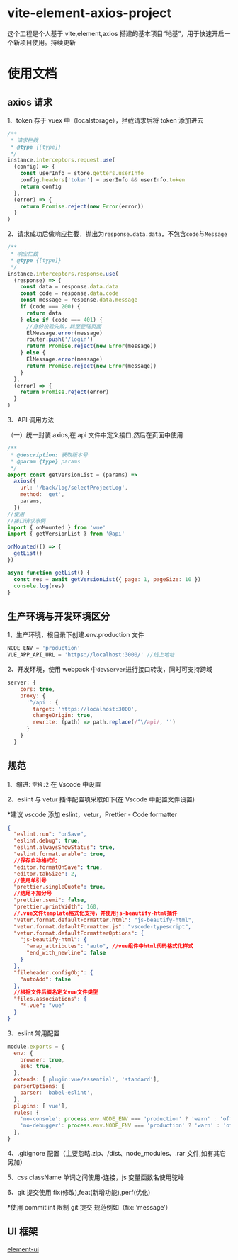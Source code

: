 # vite-element-axios-project

这个工程是个人基于 vite,element,axios 搭建的基本项目“地基”，用于快速开启一个新项目使用。持续更新

# 使用文档

## axios 请求

1、token 存于 vuex 中（localstorage），拦截请求后将 token 添加进去

```js
/**
 * 请求拦截
 * @type {[type]}
 */
instance.interceptors.request.use(
  (config) => {
    const userInfo = store.getters.userInfo
    config.headers['token'] = userInfo && userInfo.token
    return config
  },
  (error) => {
    return Promise.reject(new Error(error))
  }
)
```

2、请求成功后做响应拦截，抛出为`response.data.data`，不包含`code`与`Message`

```js
/**
 * 响应拦截
 * @type {[type]}
 */
instance.interceptors.response.use(
  (response) => {
    const data = response.data.data
    const code = response.data.code
    const message = response.data.message
    if (code === 200) {
      return data
    } else if (code === 401) {
      //身份校验失败，跳至登陆页面
      ElMessage.error(message)
      router.push('/login')
      return Promise.reject(new Error(message))
    } else {
      ElMessage.error(message)
      return Promise.reject(new Error(message))
    }
  },
  (error) => {
    return Promise.reject(error)
  }
)
```

3、API 调用方法

（一）统一封装 axios,在 api 文件中定义接口,然后在页面中使用

```js
/**
 * @description: 获取版本号
 * @param {type} params
 */
export const getVersionList = (params) =>
  axios({
    url: '/back/log/selectProjectLog',
    method: 'get',
    params,
  })
//使用
//接口请求事例
import { onMounted } from 'vue'
import { getVersionList } from '@api'

onMounted(() => {
  getList()
})

async function getList() {
  const res = await getVersionList({ page: 1, pageSize: 10 })
  console.log(res)
}
```

## 生产环境与开发环境区分

1、生产环境，根目录下创建.env.production 文件

```js
NODE_ENV = 'production'
VUE_APP_API_URL = 'https://localhost:3000/' //线上地址
```

2、开发环境，使用 webpack 中`devServer`进行接口转发，同时可支持跨域

```js
server: {
    cors: true,
    proxy: {
      '^/api': {
        target: 'https://localhost:3000',
        changeOrigin: true,
        rewrite: (path) => path.replace(/^\/api/, '')
      }
    }
  }
```

## 规范

1、缩进: `空格:2` 在 Vscode 中设置

2、eslint 与 vetur 插件配置项采取如下(在 Vscode 中配置文件设置)

\*建议 vscode 添加 eslint，vetur，Prettier - Code formatter

```json
{
  "eslint.run": "onSave",
  "eslint.debug": true,
  "eslint.alwaysShowStatus": true,
  "eslint.format.enable": true,
  //保存自动格式化
  "editor.formatOnSave": true,
  "editor.tabSize": 2,
  //使用单引号
  "prettier.singleQuote": true,
  //结尾不加分号
  "prettier.semi": false,
  "prettier.printWidth": 160,
  //.vue文件template格式化支持，并使用js-beautify-html插件
  "vetur.format.defaultFormatter.html": "js-beautify-html",
  "vetur.format.defaultFormatter.js": "vscode-typescript",
  "vetur.format.defaultFormatterOptions": {
    "js-beautify-html": {
      "wrap_attributes": "auto", //vue组件中html代码格式化样式
      "end_with_newline": false
    }
  },
  "fileheader.configObj": {
    "autoAdd": false
  },
  //根据文件后缀名定义vue文件类型
  "files.associations": {
    "*.vue": "vue"
  }
}
```

3、eslint 常用配置

```js
module.exports = {
  env: {
    browser: true,
    es6: true,
  },
  extends: ['plugin:vue/essential', 'standard'],
  parserOptions: {
    parser: 'babel-eslint',
  },
  plugins: ['vue'],
  rules: {
    'no-console': process.env.NODE_ENV === 'production' ? 'warn' : 'off',
    'no-debugger': process.env.NODE_ENV === 'production' ? 'warn' : 'off',
  },
}
```

4、.gitignore 配置（主要忽略.zip、/dist、node_modules、.rar 文件,如有其它另加）

5、css className 单词之间使用-连接，js 变量函数名使用驼峰

6、git 提交使用 fix(修改),feat(新增功能),perf(优化)

\*使用 commitlint 限制 git 提交 规范例如（fix: ‘message’）

## UI 框架

[element-ui](https://element-plus.org/#/zh-CN/component/installation)
